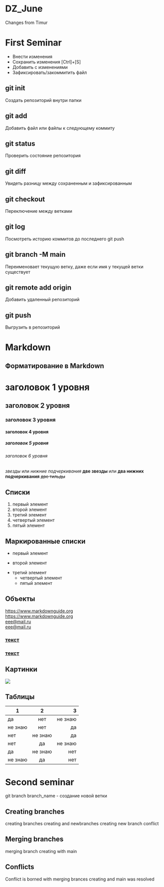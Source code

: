 # DZ_June
Changes from Timur

# First Seminar
* Внести изменения
* Сохранить изменения [Ctrl]+[S]
* Добавить с изменениями
* Зафиксировать/закоммитить файл
## git init
Создать репозиторий внутри папки
## git add
Добавить файл или файлы к следующему коммиту
## git status
Проверить состояние репозитория
## git diff
Увидеть разницу между сохраненным и зафиксированным
## git checkout 
Переключение между ветками
## git log
Посмотреть историю коммитов до последнего git push
## git branch -M main
Переименовает текущую ветку, даже если имя у текущей ветки существует
## git remote add origin
Добавить удаленный репозиторий
## git push
Выгрузить в репозиторий
# Markdown
## Форматирование в Markdown
# заголовок 1 уровня
## заголовок 2 уровня
### заголовок 3 уровня
#### заголовок 4 уровня
##### заголовок 5 уровня
###### заголовок 6 уровня
##
*звезды* или _нижние подчеркивания_
**две звезды** или __два нижних подчеркивания__
~~две тильды~~
## Списки
1. первый элемент
2. второй элемент
3. третий элемент
4. четвертый элемент
1. пятый элемент
## Маркированные списки
+ первый элемент
- второй элемент
+ третий элемент
  - четвертый элемент
  * пятый элемент
## Объекты
<https://www.markdownguide.org>  
https://www.markdownguide.org  
<eee@mail.ru>  
eee@mail.ru
### [текст](https://www.markdownguide.org)
### [текст](https://www.markdownguide.org "это поможет")
## Картинки
![](https://get.wallhere.com/photo/food-nature-drink-produce-flavor-286834.jpg)
## Таблицы
1|2|3
---|:---:|---:
да|нет|не знаю
не знаю|нет|да
нет|не знаю|да
нет|да|не знаю
да|не знаю|нет
не знаю|да|нет

# Second seminar
git branch branch_name - создание новой ветки
## Creating branches
creating branches creating and newbranches
creating new branch conflict
## Merging branches
merging branch creating with main
## Conflicts
Conflict is borned with merging brances creating and main was resolved